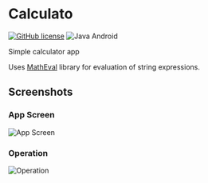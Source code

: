 # Calculato

[![GitHub license](https://img.shields.io/github/license/rigelglen/Calculato.svg)](https://github.com/rigelglen/Calculato)
![Java Android](https://img.shields.io/badge/Java-Android-green.svg)

Simple calculator app

Uses [MathEval](tech.dolhub.com/Code/MathEval) library for evaluation of string expressions. 

## Screenshots
### App Screen
![App Screen](https://i.imgur.com/RJ8qNhmm.png)
### Operation
![Operation](https://i.imgur.com/WmJ0DyKm.png)
